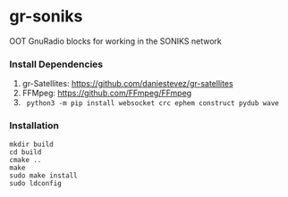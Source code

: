 # gr-soniks
OOT GnuRadio blocks for working in the SONIKS network

### Install Dependencies
1. gr-Satellites: https://github.com/daniestevez/gr-satellites
2. FFMpeg: https://github.com/FFmpeg/FFmpeg
3. ``` python3 -m pip install websocket crc ephem construct pydub wave```

### Installation
```
mkdir build
cd build
cmake ..
make
sudo make install
sudo ldconfig
```
